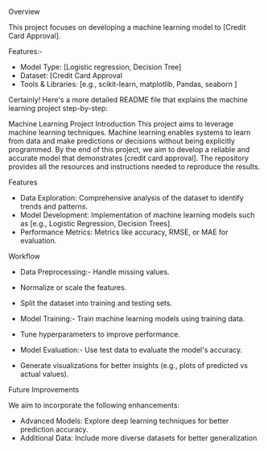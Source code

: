 Overview

This project focuses on developing a machine learning model to [Credit Card Approval].

Features:-

- Model Type: [Logistic regression, Decision Tree]
- Dataset: [Credit Card Approval
- Tools & Libraries: [e.g., scikit-learn, matplotlib, Pandas, seaborn ]

Certainly! Here's a more detailed README file that explains the machine learning project step-by-step:

Machine Learning Project
Introduction
This project aims to leverage machine learning techniques. Machine learning enables systems to learn from data and make predictions or decisions without being explicitly programmed.
By the end of this project, we aim to develop a reliable and accurate model that demonstrates [credit card approval]. The repository provides all the resources and instructions needed to reproduce the results.

Features
- Data Exploration: Comprehensive analysis of the dataset to identify trends and patterns.
- Model Development: Implementation of machine learning models such as [e.g., Logistic Regression, Decision Trees].
- Performance Metrics: Metrics like accuracy, RMSE, or MAE for evaluation.

Workflow
- Data Preprocessing:- Handle missing values.
- Normalize or scale the features.
- Split the dataset into training and testing sets.

- Model Training:- Train machine learning models using training data.
- Tune hyperparameters to improve performance.

- Model Evaluation:- Use test data to evaluate the model's accuracy.
- Generate visualizations for better insights (e.g., plots of predicted vs actual values).

Future Improvements

We aim to incorporate the following enhancements:
- Advanced Models: Explore deep learning techniques for better prediction accuracy.
- Additional Data: Include more diverse datasets for better generalization

